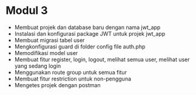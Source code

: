 # Modul 3
- Membuat projek dan database baru dengan nama jwt_app
- Instalasi dan konfigurasi package JWT untuk projek jwt_app
- Membuat migrasi tabel user
- Mengkonfigurasi guard di folder config file auth.php
- Memodifikasi model user
- Membuat fitur register, login, logout, melihat semua user, melihat user yang sedang login
- Menggunakan route group untuk semua fitur
- Membuat fitur restriction untuk non-pengguna
- Mengetes projek dengan postman